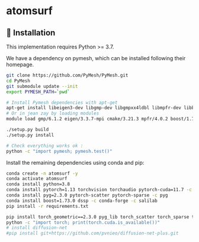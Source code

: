 # atomsurf


## :construction_worker: Installation
This implementation requires Python >= 3.7.

We have a dependency on pymesh, which can be installed following their homepage.
```bash
git clone https://github.com/PyMesh/PyMesh.git
cd PyMesh
git submodule update --init
export PYMESH_PATH=`pwd`

# Install Pymesh dependencies with apt-get
apt-get install libeigen3-dev libgmp-dev libgmpxx4ldbl libmpfr-dev libboost-dev libboost-thread-dev libtbb-dev python3-dev
# Or in jean zay by loading modules
module load gmp/6.1.2 eigen/3.3.7-mpi cmake/3.21.3 mpfr/4.0.2 boost/1.70.0

./setup.py build
./setup.py install

# Check everything works ok :
python -c "import pymesh; pymesh.test()"
```

Install the remaining dependencies using conda and pip:

```bash
conda create -n atomsurf -y
conda activate atomsurf
conda install python=3.8
conda install pytorch=1.13 torchvision torchaudio pytorch-cuda=11.7 -c pytorch -c nvidia
conda install pyg=2.3.0 pytorch-scatter pytorch-sparse -c pyg
conda install boost=1.73.0 dssp -c conda-forge -c salilab
pip install -r requirements.txt

pip install torch_geometric==2.3.0 pyg_lib torch_scatter torch_sparse torch_cluster torch_spline_conv -f https://data.pyg.org/whl/torch-1.13.1+cpu.html
python -c "import torch; print(torch.cuda.is_available())"
# install diffusion-net
#pip install git+https://github.com/pvnieo/diffusion-net-plus.git
```


